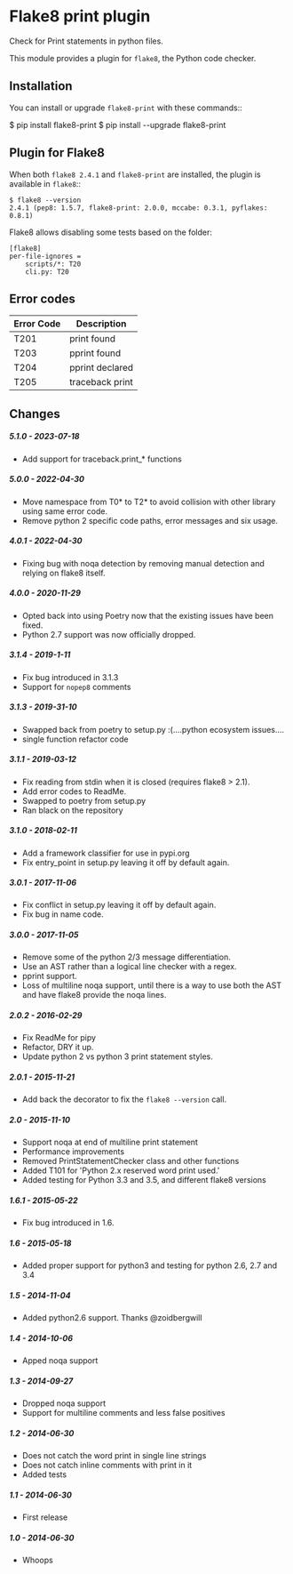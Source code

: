 Flake8 print plugin
===================

Check for Print statements in python files.

This module provides a plugin for ``flake8``, the Python code checker.


Installation
------------

You can install or upgrade ``flake8-print`` with these commands::

  $ pip install flake8-print
  $ pip install --upgrade flake8-print


Plugin for Flake8
-----------------

When both ``flake8 2.4.1`` and ``flake8-print`` are installed, the plugin is
available in ``flake8``::

    $ flake8 --version
    2.4.1 (pep8: 1.5.7, flake8-print: 2.0.0, mccabe: 0.3.1, pyflakes: 0.8.1)

Flake8 allows disabling some tests based on the folder:

```
[flake8]
per-file-ignores =
    scripts/*: T20
    cli.py: T20
```

Error codes
-----------

| Error Code  | Description                          |
| ----------- | ------------------------------------ |
| T201        | print found                          |
| T203        | pprint found                         |
| T204        | pprint declared                      |
| T205        | traceback print                      |


Changes
-------

##### 5.1.0 - 2023-07-18
* Add support for traceback.print_* functions

##### 5.0.0 - 2022-04-30

* Move namespace from T0* to T2* to avoid collision with other library using same error code.
* Remove python 2 specific code paths, error messages and six usage.

##### 4.0.1 - 2022-04-30

* Fixing bug with noqa detection by removing manual detection and relying on flake8 itself.

##### 4.0.0 - 2020-11-29

* Opted back into using Poetry now that the existing issues have been fixed.
* Python 2.7 support was now officially dropped.

##### 3.1.4 - 2019-1-11

* Fix bug introduced in 3.1.3
* Support for `nopep8` comments

##### 3.1.3 - 2019-31-10

* Swapped back from poetry to setup.py :(....python ecosystem issues....
* single function refactor code

##### 3.1.1 - 2019-03-12

* Fix reading from stdin when it is closed (requires flake8 > 2.1).
* Add error codes to ReadMe.
* Swapped to poetry from setup.py
* Ran black on the repository

##### 3.1.0 - 2018-02-11
* Add a framework classifier for use in pypi.org
* Fix entry_point in setup.py leaving it off by default again.

##### 3.0.1 - 2017-11-06
* Fix conflict in setup.py leaving it off by default again.
* Fix bug in name code.

##### 3.0.0 - 2017-11-05
* Remove some of the python 2/3 message differentiation.
* Use an AST rather than a logical line checker with a regex.
* pprint support.
* Loss of multiline noqa support, until there is a way to use both the AST and have flake8 provide the noqa lines.


##### 2.0.2 - 2016-02-29
* Fix ReadMe for pipy
* Refactor, DRY it up.
* Update python 2 vs python 3 print statement styles.

##### 2.0.1 - 2015-11-21
* Add back the decorator to fix the `flake8 --version` call.

##### 2.0 - 2015-11-10
* Support noqa at end of multiline print statement
* Performance improvements
* Removed PrintStatementChecker class and other functions
* Added T101 for 'Python 2.x reserved word print used.'
* Added testing for Python 3.3 and 3.5, and different flake8 versions

##### 1.6.1 - 2015-05-22
* Fix bug introduced in 1.6.

##### 1.6 - 2015-05-18
* Added proper support for python3 and testing for python 2.6, 2.7 and 3.4

##### 1.5 - 2014-11-04
* Added python2.6 support. Thanks @zoidbergwill

##### 1.4 - 2014-10-06
* Apped noqa support

##### 1.3 - 2014-09-27
* Dropped noqa support
* Support for multiline comments and less false positives

##### 1.2 - 2014-06-30
* Does not catch the word print in single line strings
* Does not catch inline comments with print in it
* Added tests

##### 1.1 - 2014-06-30
* First release

##### 1.0 - 2014-06-30
* Whoops
